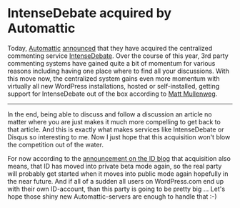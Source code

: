 # IntenseDebate acquired by Automattic

Today, [Automattic](http://automattic.com/) [announced](http://en.blog.wordpress.com/2008/09/23/automattic-acquires-intense-debate/) that they have acquired the centralized commenting service [IntenseDebate](http://www.intensedebate.com). Over the course of this year, 3rd party commenting systems have gained quite a bit of momentum for various reasons including having one place where to find all your discussions. With this move now, the centralized system gains even more momentum with virtually all new WordPress installations, hosted or self-installed, getting support for IntenseDebate out of the box according to [Matt Mullenweg](http://ma.tt/2008/09/intense-debate-goes-automattic/).


-------------------------------

In the end, being able to discuss and follow a discussion an article no matter where you are just makes it much more compelling to get back to that article. And this is exactly what makes services like IntenseDebate or Disqus so interesting to me. Now I just hope that this acquisition won't blow the competition out of the water. 

For now according to the [announcement on the ID blog](http://www.intensedebate.com/blog/2008/09/23/automattic-acquires-intensedebate/) that acquisition also means, that ID has moved into private beta mode again, so the real party will probably get started when it moves into public mode again hopefully in the near future. And if all of a sudden all users on WordPress.com end up with their own ID-account, than this party is going to be pretty big ... Let's hope those shiny new Automattic-servers are enough to handle that :-)